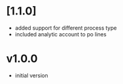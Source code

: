 # [1.1.0]
  - added support for different process type
  - included analytic account to po lines

# v1.0.0
  - initial version